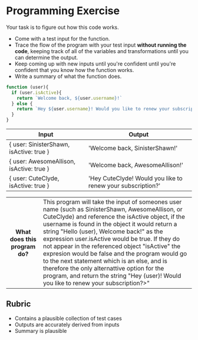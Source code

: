 # Programming Exercise

Your task is to figure out how this code works.

* Come with a test input for the function.
* Trace the flow of the program with your test input **without running the code**, keeping track of all of the variables and transformations until you can determine the output.
* Keep coming up with new inputs until you're confident until you're confident that you know how the function works.
* Write a summary of what the function does.

```js
function (user){
  if (user.isActive){
    return `Welcome back, ${user.username}!`
  } else {
    return `Hey ${user.username}! Would you like to renew your subscription?`
  }
}
```

| Input | Output |
| ------------ | ------------------------------------------------------------------- |
|   { user: SinisterShawn, isActive: true }    |  'Welcome back, SinisterShawn!'                              | 
|   { user: AwesomeAllison, isActive: true }   |   'Welcome back, AwesomeAllison!'                            |
|   { user: CuteClyde, isActive: true }        |  'Hey CuteClyde! Would you like to renew your subscription?' | 

<table>
  <tr>
    <th>What does this program do?</th>
    <td>This program will take the input of someones user name (such as SinisterShawn, AwesomeAllison, or CuteClyde) and reference the isActive object, if the username is found in the object it would return a string "Hello (user), Welcome back!" as the expression user.isActive would be true. If they do not appear in the referenced object "isActive" the expresion would be false and the program would go to the next statement which is an else, and is therefore the only alternattive option for the program, and return the string "Hey (user)! Would you like to renew your subscription?>"</td>
  </tr>
</table>

## Rubric

* Contains a plausible collection of test cases
* Outputs are accurately derived from inputs
* Summary is plausible
